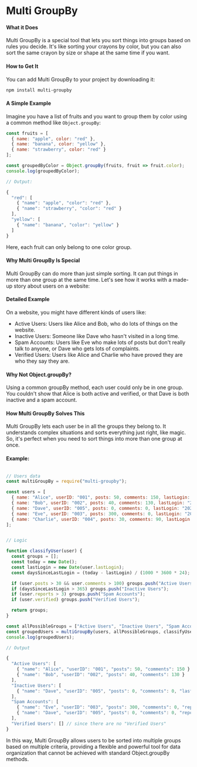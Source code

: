 # Multi GroupBy

#### What it Does

Multi GroupBy is a special tool that lets you sort things into groups based on rules you decide. It's like sorting your crayons by color, but you can also sort the same crayon by size or shape at the same time if you want.

#### How to Get It

You can add Multi GroupBy to your project by downloading it:

```bash
npm install multi-groupby
```

#### A Simple Example

Imagine you have a list of fruits and you want to group them by color using a common method like `Object.groupBy`:

```js
const fruits = [
  { name: "apple", color: "red" },
  { name: "banana", color: "yellow" },
  { name: "strawberry", color: "red" }
];

const groupedByColor = Object.groupBy(fruits, fruit => fruit.color);
console.log(groupedByColor);

// Output:

{
  "red": [
    { "name": "apple", "color": "red" },
    { "name": "strawberry", "color": "red" }
  ],
  "yellow": [
    { "name": "banana", "color": "yellow" }
  ]
}

```

Here, each fruit can only belong to one color group.

#### Why Multi GroupBy Is Special

Multi GroupBy can do more than just simple sorting. It can put things in more than one group at the same time. Let's see how it works with a made-up story about users on a website:

#### Detailed Example

On a website, you might have different kinds of users like:

- Active Users: Users like Alice and Bob, who do lots of things on the website.
- Inactive Users: Someone like Dave who hasn't visited in a long time.
- Spam Accounts: Users like Eve who make lots of posts but don't really talk to anyone, or Dave who gets lots of complaints.
- Verified Users: Users like Alice and Charlie who have proved they are who they say they are.

#### Why Not Object.groupBy?

Using a common groupBy method, each user could only be in one group. You couldn't show that Alice is both active and verified, or that Dave is both inactive and a spam account.

#### How Multi GroupBy Solves This

Multi GroupBy lets each user be in all the groups they belong to. It understands complex situations and sorts everything just right, like magic. So, it's perfect when you need to sort things into more than one group at once.

#### Example:

```js

// Users data
const multiGroupBy = require("multi-groupby");

const users = [
  { name: "Alice", userID: "001", posts: 50, comments: 150, lastLogin: "2024-04-25", reports: 0, verified: true },
  { name: "Bob", userID: "002", posts: 40, comments: 130, lastLogin: "2024-04-20", reports: 0, verified: false },
  { name: "Dave", userID: "005", posts: 0, comments: 0, lastLogin: "2022-01-01", reports: 5, verified: false },
  { name: "Eve", userID: "003", posts: 300, comments: 0, lastLogin: "2024-04-15", reports: 25, verified: false },
  { name: "Charlie", userID: "004", posts: 30, comments: 90, lastLogin: "2024-04-18", reports: 1, verified: true }
];


// Logic

function classifyUser(user) {
  const groups = [];
  const today = new Date();
  const lastLogin = new Date(user.lastLogin);
  const daysSinceLastLogin = (today - lastLogin) / (1000 * 3600 * 24);

  if (user.posts > 30 && user.comments > 100) groups.push("Active Users");
  if (daysSinceLastLogin > 365) groups.push("Inactive Users");
  if (user.reports > 3) groups.push("Spam Accounts");
  if (user.verified) groups.push("Verified Users");

  return groups;
}

const allPossibleGroups = ["Active Users", "Inactive Users", "Spam Accounts", "Verified Users"];
const groupedUsers = multiGroupBy(users, allPossibleGroups, classifyUser);
console.log(groupedUsers);

// Output

{
  "Active Users": [
    { "name": "Alice", "userID": "001", "posts": 50, "comments": 150 },
    { "name": "Bob", "userID": "002", "posts": 40, "comments": 130 }
  ],
  "Inactive Users": [
    { "name": "Dave", "userID": "005", "posts": 0, "comments": 0, "lastLogin": "2022-01-01" }
  ],
  "Spam Accounts": [
    { "name": "Eve", "userID": "003", "posts": 300, "comments": 0, "reports": 25 },
    { "name": "Dave", "userID": "005", "posts": 0, "comments": 0, "reports": 5 }
  ],
  "Verified Users": [] // since there are no "Verified Users"
}
```

In this way, Multi GroupBy allows users to be sorted into multiple groups based on multiple criteria, providing a flexible and powerful tool for data organization that cannot be achieved with standard Object.groupBy methods.
